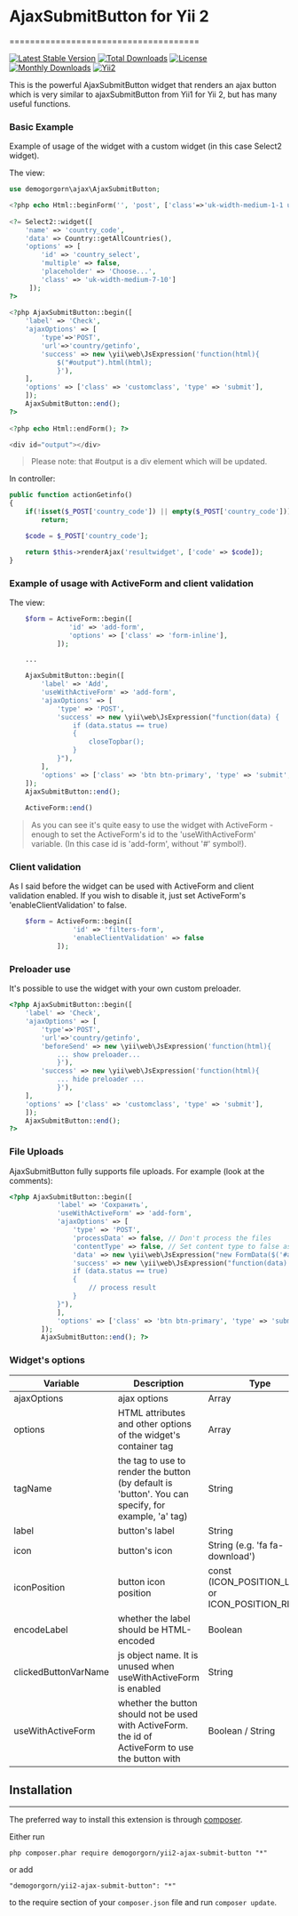 # AjaxSubmitButton for Yii 2
=====================================

[![Latest Stable Version](https://poser.pugx.org/demogorgorn/yii2-ajax-submit-button/v/stable)](https://packagist.org/packages/demogorgorn/yii2-ajax-submit-button)
[![Total Downloads](https://poser.pugx.org/demogorgorn/yii2-ajax-submit-button/downloads)](https://packagist.org/packages/demogorgorn/yii2-ajax-submit-button)
[![License](https://poser.pugx.org/demogorgorn/yii2-ajax-submit-button/license)](https://packagist.org/packages/demogorgorn/yii2-ajax-submit-button)
[![Monthly Downloads](https://poser.pugx.org/demogorgorn/yii2-ajax-submit-button/d/monthly)](https://packagist.org/packages/demogorgorn/yii2-ajax-submit-button)
[![Yii2](https://img.shields.io/badge/Powered_by-Yii_Framework-green.svg?style=flat)](http://www.yiiframework.com/)


This is the powerful AjaxSubmitButton widget that renders an ajax button which is very similar to ajaxSubmitButton from Yii1 for Yii 2, but has many useful functions.

### Basic Example

Example of usage of the widget with a custom widget (in this case Select2 widget).

The view:
```php
use demogorgorn\ajax\AjaxSubmitButton;

<?php echo Html::beginForm('', 'post', ['class'=>'uk-width-medium-1-1 uk-form uk-form-horizontal']); ?>
      
<?= Select2::widget([
    'name' => 'country_code',
    'data' => Country::getAllCountries(),
    'options' => [
        'id' => 'country_select',
        'multiple' => false, 
        'placeholder' => 'Choose...',
        'class' => 'uk-width-medium-7-10']
     ]);
?>
       
<?php AjaxSubmitButton::begin([
    'label' => 'Check',
    'ajaxOptions' => [
        'type'=>'POST',
        'url'=>'country/getinfo',
        'success' => new \yii\web\JsExpression('function(html){
            $("#output").html(html);
            }'),
    ],
    'options' => ['class' => 'customclass', 'type' => 'submit'],
    ]);
    AjaxSubmitButton::end();
?>
            
<?php echo Html::endForm(); ?>

<div id="output"></div>
```

> Please note: that #output is a div element which will be updated.

In controller:
```php
public function actionGetinfo()
{
    if(!isset($_POST['country_code']) || empty($_POST['country_code']))
        return;

    $code = $_POST['country_code'];

    return $this->renderAjax('resultwidget', ['code' => $code]);
}
```

### Example of usage with ActiveForm and client validation

The view:
```php
    $form = ActiveForm::begin([
               'id' => 'add-form',
               'options' => ['class' => 'form-inline'],
            ]);

    ...

    AjaxSubmitButton::begin([
        'label' => 'Add',
        'useWithActiveForm' => 'add-form',
        'ajaxOptions' => [
            'type' => 'POST',
            'success' => new \yii\web\JsExpression("function(data) {
                if (data.status == true) 
                {
                    closeTopbar();
                }                                            
            }"),
        ],
        'options' => ['class' => 'btn btn-primary', 'type' => 'submit', 'id' =>'add-button'],
    ]);
    AjaxSubmitButton::end();
    
    ActiveForm::end()
```

> As you can see it's quite easy to use the widget with ActiveForm - enough to set the ActiveForm's id to the 'useWithActiveForm' variable. (In this case id is 'add-form', without '#' symbol!).


### Client validation

As I said before the widget can be used with ActiveForm and client validation enabled. If you wish to disable it, just set ActiveForm's 'enableClientValidation' to false.

```php
    $form = ActiveForm::begin([
                'id' => 'filters-form',
                'enableClientValidation' => false
            ]);
```

### Preloader use

It's possible to use the widget with your own custom preloader.

```php
<?php AjaxSubmitButton::begin([
    'label' => 'Check',
    'ajaxOptions' => [
        'type'=>'POST',
        'url'=>'country/getinfo',
        'beforeSend' => new \yii\web\JsExpression('function(html){
            ... show preloader...
            }'),
        'success' => new \yii\web\JsExpression('function(html){
            ... hide preloader ...
            }'),
    ],
    'options' => ['class' => 'customclass', 'type' => 'submit'],
    ]);
    AjaxSubmitButton::end();
?>
```

### File Uploads

AjaxSubmitButton fully supports file uploads. 
For example (look at the comments):

```php
<?php AjaxSubmitButton::begin([
            'label' => 'Сохранить',
            'useWithActiveForm' => 'add-form',
            'ajaxOptions' => [
                'type' => 'POST',
                'processData' => false, // Don't process the files
                'contentType' => false, // Set content type to false as jQuery will tell the server its a query string request
                'data' => new \yii\web\JsExpression("new FormData($('#add-form')[0])"), // Do not stringify the form
                'success' => new \yii\web\JsExpression("function(data) {
                if (data.status == true) 
                {
                    // process result
                }                                            
            }"),
            ],
            'options' => ['class' => 'btn btn-primary', 'type' => 'submit', 'id' =>'add-button'],
        ]);
        AjaxSubmitButton::end(); ?>
```


### Widget's options

Variable | Description | Type
------------ | ------------- | -------------
ajaxOptions | ajax options | Array
options | HTML attributes and other options of the widget's container tag | Array
tagName | the tag to use to render the button (by default is 'button'. You can specify, for example, 'a' tag) | String
label | button's label | String
icon | button's icon | String (e.g. 'fa fa-download')
iconPosition | button icon position | const (ICON_POSITION_LEFT or ICON_POSITION_RIGHT)
encodeLabel | whether the label should be HTML-encoded | Boolean
clickedButtonVarName | js object name. It is unused when useWithActiveForm is enabled | String
useWithActiveForm | whether the button should not be used with ActiveForm. the id of ActiveForm to use the button with | Boolean / String

## Installation
------------

The preferred way to install this extension is through [composer](http://getcomposer.org/download/).

Either run

```
php composer.phar require demogorgorn/yii2-ajax-submit-button "*"
```

or add

```
"demogorgorn/yii2-ajax-submit-button": "*"
```

to the require section of your `composer.json` file and run `composer update`.

